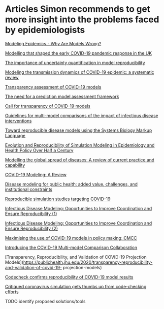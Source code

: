 # Articles Simon recommends to get more insight into the problems faced by epidemiologists

[Modeling Epidemics - Why Are Models Wrong?](https://www.frontiersin.org/articles/10.3389/fpubh.2021.754746/full)

[Modelling that shaped the early COVID-19 pandemic response in the UK](https://royalsocietypublishing.org/doi/10.1098/rstb.2021.0001)

[The importance of uncertainty quantification in model reproducibility](https://royalsocietypublishing.org/doi/10.1098/rsta.2020.0071)

[Modeling the transmission dynamics of COVID-19 epidemic: a systematic review](https://www.ncbi.nlm.nih.gov/pmc/articles/PMC7718076/)

[Transparency assessment of COVID-19 models](https://www.thelancet.com/pdfs/journals/langlo/PIIS2214-109X(20)30447-2.pdf)

[The need for a prediction model assessment framework](https://www.thelancet.com/journals/langlo/article/PIIS2214-109X(21)00022-X/fulltext)

[Call for transparency of COVID-19 models](https://www.science.org/doi/10.1126/science.abb8637)

[Guidelines for multi-model comparisons of the impact of infectious disease interventions](https://bmcmedicine.biomedcentral.com/articles/10.1186/s12916-019-1403-9)

[Toward reproducible disease models using the Systems Biology Markup Language](https://journals.sagepub.com/doi/full/10.1177/0037549718793214)

[Evolution and Reproducibility of Simulation Modeling in Epidemiology and Health Policy Over Half a Century](https://academic.oup.com/epirev/article/43/1/166/6368046)

[Modelling the global spread of diseases: A review of current practice and capability](https://www.ncbi.nlm.nih.gov/pmc/articles/PMC6227252/)

[COVID-19 Modeling: A Review](https://papers.ssrn.com/sol3/papers.cfm?abstract_id=3899127)

[Disease modeling for public health: added value, challenges, and institutional constraints](https://link.springer.com/article/10.1057/s41271-019-00206-0)

[Reproducible simulation studies targeting COVID-19](https://www.ebi.ac.uk/biomodels/covid-19)

[Infectious Disease Modeling: Opportunities to Improve Coordination and Ensure Reproducibility (1)](https://www.gao.gov/products/gao-20-372)

[Infectious Disease Modeling: Opportunities to Improve Coordination and Ensure Reproducibility (2)](https://www.gao.gov/assets/gao-20-372.pdf)

[Maximising the use of COVID-19 models in policy making: CMCC](https://decidehealth.world/CMCC)

[Introducing the COVID-19 Multi-model Comparison Collaboration](https://www.cgdev.org/blog/introducing-covid-19-multi-model-comparison-collaboration)

[Transparency, Reproducibility, and Validation of COVID-19 Projection Models](https://publichealth.jhu.edu/2020/transparency-reproducibility-and-validation-of-covid-19-
projection-models)

[Codecheck confirms reproducibility of COVID-19 model results](https://www.imperial.ac.uk/news/197875/codecheck-confirms-reproducibility-covid-19-model-results/)

[Critiqued coronavirus simulation gets thumbs up from code-checking efforts](https://www.nature.com/articles/d41586-020-01685-y)

TODO identify proposed solutions/tools

